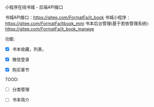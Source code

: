 小程序在线书城 - 后端API接口

书城API接口：https://gitee.com/FormatFa/it_book
书城小程序： https://gitee.com/FormatFa/itbook_mini
书本后台管理(基于若依管理系统): https://gitee.com/FormatFa/it_book_manage

功能:
- [x] 书本收藏，列表，
- [x] 微信登录
- [x] 购买章节


TOOD:
- [ ] 分类管理
- [ ] 书本简介


